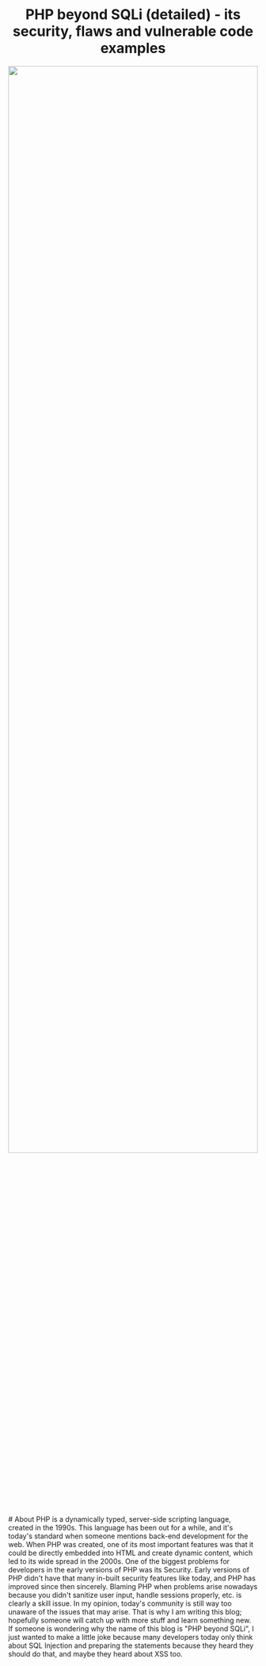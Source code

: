 # <center>PHP beyond SQLi (detailed) - its security, flaws and vulnerable code examples</center>
<img src="https://github.com/KiraReys/blog/assets/44244085/7a2226e3-78a6-4209-b32a-2aaf1705dad7" width=100% height=75%/>
<br>
# About
PHP is a dynamically typed, server-side scripting language, created in the 1990s. This language has been out for a while, and it's today's standard when someone mentions back-end development for the web.
When PHP was created, one of its most important features was that it could be directly embedded into HTML and create dynamic content, which led to its wide spread in the 2000s. One of the biggest problems for developers
in the early versions of PHP was its Security. Early versions of PHP didn't have that many in-built security features like today, and PHP has improved since then sincerely. Blaming PHP when problems arise nowadays because you didn't sanitize user input, handle sessions properly, etc. is clearly a skill issue. In my opinion, today's community is still way too unaware of the issues that may arise. That is why I am writing this blog; hopefully someone will catch up with more stuff and learn something new. <br>
If someone is wondering why the name of this blog is "PHP beyond SQLi", I just wanted to make a little joke because many developers today only think about SQL Injection and preparing the statements because they heard they should do that, and maybe they heard about XSS too.
